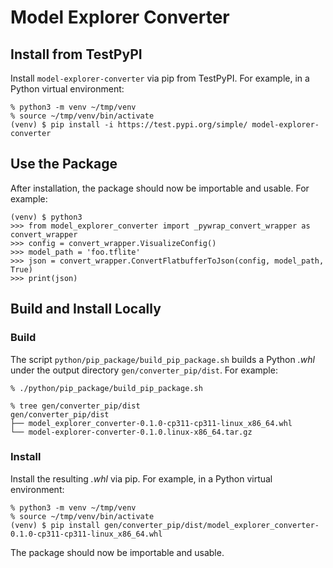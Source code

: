 # Model Explorer Converter

## Install from TestPyPI

Install `model-explorer-converter` via pip from TestPyPI. For example, in a
Python virtual environment:

```
% python3 -m venv ~/tmp/venv
% source ~/tmp/venv/bin/activate
(venv) $ pip install -i https://test.pypi.org/simple/ model-explorer-converter
```

## Use the Package
After installation, the package should now be importable and usable. For
example:

```
(venv) $ python3
>>> from model_explorer_converter import _pywrap_convert_wrapper as convert_wrapper
>>> config = convert_wrapper.VisualizeConfig()
>>> model_path = 'foo.tflite'
>>> json = convert_wrapper.ConvertFlatbufferToJson(config, model_path, True)
>>> print(json)
```

## Build and Install Locally

### Build

The script `python/pip_package/build_pip_package.sh` builds a Python *.whl*
under the output directory `gen/converter_pip/dist`. For example:

```
% ./python/pip_package/build_pip_package.sh

% tree gen/converter_pip/dist
gen/converter_pip/dist
├── model_explorer_converter-0.1.0-cp311-cp311-linux_x86_64.whl
└── model-explorer-converter-0.1.0.linux-x86_64.tar.gz
```

### Install

Install the resulting *.whl* via pip. For example, in a Python virtual
environment:

```
% python3 -m venv ~/tmp/venv
% source ~/tmp/venv/bin/activate
(venv) $ pip install gen/converter_pip/dist/model_explorer_converter-0.1.0-cp311-cp311-linux_x86_64.whl
```

The package should now be importable and usable.
